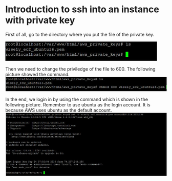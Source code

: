 # Introduction to ssh into an instance with private key
First of all, go to the directory where you put the file of the private key.

![ picture one ](/EC2_Service/ssh_login_instance/pic001.JPG)

Then we need to change the priviledge of the file to 600. 
The following picture showed the command.
![ picture two ](/EC2_Service/ssh_login_instance/pic002.JPG)

In the end, we login in by using the command which is shown in the following picture.
Remember to use ubuntu as the login account. It is because AWS uses ubuntu as the default account.
![ picture three ](/EC2_Service/ssh_login_instance/pic003.JPG)
